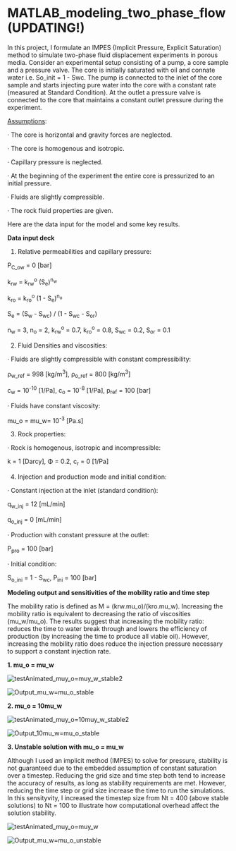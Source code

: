 # MATLAB_modeling_two_phase_flow (UPDATING!)

In this project, I formulate an IMPES (Implicit Pressure, Explicit Saturation) method to simulate two-phase fluid displacement experiments in porous media. Consider an experimental setup consisting of a pump, a core sample and a pressure valve. The core is initially saturated with oil and connate water i.e. So_init = 1 - Swc. The pump is connected to the inlet of the core sample and starts injecting pure water into the core with a constant rate (measured at Standard Condition). At the outlet a pressure valve is connected to the core that maintains a constant outlet pressure during the experiment.


<ins>Assumptions</ins>:

· The core is horizontal and gravity forces are neglected.

· The core is homogenous and isotropic.

· Capillary pressure is neglected.

· At the beginning of the experiment the entire core is pressurized to an initial pressure.

· Fluids are slightly compressible.

· The rock fluid properties are given.


Here are the data input for the model and some key results.

**Data input deck**

1. Relative permeabilities and capillary pressure:

P<sub>C_ow</sub> = 0 [bar]

k<sub>rw</sub> = k<sub>rw</sub><sup>o</sup> (S<sub>e</sub>)<sup>n<sub>w</sub></sup>

k<sub>ro</sub> = k<sub>ro</sub><sup>o</sup> (1 - S<sub>e</sub>)<sup>n<sub>o</sub></sup>

S<sub>e</sub> = (S<sub>w</sub> - S<sub>wc</sub>) / (1 - S<sub>wc</sub> - S<sub>or</sub>)

n<sub>w</sub> = 3, n<sub>o</sub> = 2, k<sub>rw</sub><sup>o</sup> = 0.7, k<sub>ro</sub><sup>o</sup> = 0.8, S<sub>wc</sub> = 0.2, S<sub>or</sub> = 0.1 

2. Fluid Densities and viscosities:

· Fluids are slightly compressible with constant compressibility:

ρ<sub>w_ref</sub> = 998 [kg/m<sup>3</sup>], ρ<sub>o_ref</sub> = 800 [kg/m<sup>3</sup>]

c<sub>w</sub> = 10<sup>-10</sup> [1/Pa], c<sub>o</sub> = 10<sup>-8</sup> [1/Pa], p<sub>ref</sub> = 100 [bar] 

· Fluids have constant viscosity:

mu_o = mu_w= 10<sup>-3</sup> [Pa.s]

3. Rock properties:

· Rock is homogenous, isotropic and incompressible:

k = 1 [Darcy], Φ = 0.2, c<sub>r</sub> = 0 [1/Pa] 

4. Injection and production mode and initial condition:

· Constant injection at the inlet (standard condition):

q<sub>w_inj</sub> = 12 [mL/min]

q<sub>o_inj</sub> = 0 [mL/min]

· Production with constant pressure at the outlet:

  P<sub>pro</sub> = 100 [bar]

· Initial condition:

   S<sub>o_ini</sub> = 1 - S<sub>wc</sub>, P<sub>ini</sub> = 100 [bar]


**Modeling output and sensitivities of the mobility ratio and time step**

The mobility ratio is defined as M = (krw.mu_o)/(kro.mu_w). Increasing the mobility ratio is equivalent to decreasing the ratio of viscosities (mu_w/mu_o). The results suggest that increasing the mobility ratio: reduces the time to water break through and lowers the efficiency of production (by increasing the time to produce all viable oil). However, increasing the mobility ratio does reduce the injection pressure necessary to support a constant injection rate.

**1. mu_o = mu_w**

![testAnimated_muy_o=muy_w_stable2](https://user-images.githubusercontent.com/86640902/219100477-30e5523c-839d-4723-962c-1a01ee403478.gif)


![Output_mu_w=mu_o_stable](https://user-images.githubusercontent.com/86640902/219101223-1076c638-db15-4844-aaf9-38801aa84b69.jpg)


**2. mu_o = 10mu_w**

![testAnimated_muy_o=10muy_w_stable2](https://user-images.githubusercontent.com/86640902/219100542-a2bb8634-b695-44d9-959a-bcf49ab8fc25.gif)

![Output_10mu_w=mu_o_stable](https://user-images.githubusercontent.com/86640902/219100790-de0c854f-1f95-4b78-840b-fd5ccbead061.jpg)

**3. Unstable solution with mu_o = mu_w**

Although I used an implicit method (IMPES) to solve for pressure, stability is not guaranteed due to the embedded assumption of constant saturation over a timestep. Reducing the grid size and time step both tend to increase the accuracy of results, as long as stability
requirements are met. However, reducing the time step or grid size increase the time to run the simulations. In this sensityvity, I increased the timestep size from Nt = 400 (above stable solutions) to Nt = 100 to illustrate how computational overhead affect the solution stability.   

![testAnimated_muy_o=muy_w](https://user-images.githubusercontent.com/86640902/219053413-d4b16f24-548b-4912-b58d-d7b184ec41a2.gif)

![Output_mu_w=mu_o_unstable](https://user-images.githubusercontent.com/86640902/219101361-1d59c26b-1282-47b2-ba3e-f49efd3ceb5b.jpg)



